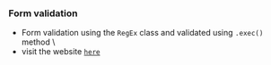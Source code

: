 ### Form validation
- Form validation using the `RegEx` class and validated using `.exec()` method \
- visit the website [`here`](https://avidhanr.github.io/FormValidation/)

